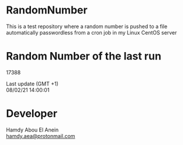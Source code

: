 # RandomNumber    
This is a test repository where a random number is pushed to a file automatically passwordless from a cron job in my Linux CentOS server    
# Random Number of the last run   
17388
      
Last update (GMT +1)    
08/02/21 14:00:01
# Developer    
Hamdy Abou El Anein   
hamdy.aea@protonmail.com
